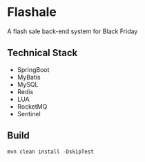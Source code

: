 # Flashale

A flash sale back-end system for Black Friday

## Technical Stack

- SpringBoot
- MyBatis
- MySQL
- Redis
- LUA
- RocketMQ
- Sentinel

## Build

`mvn clean install -DskipTest`